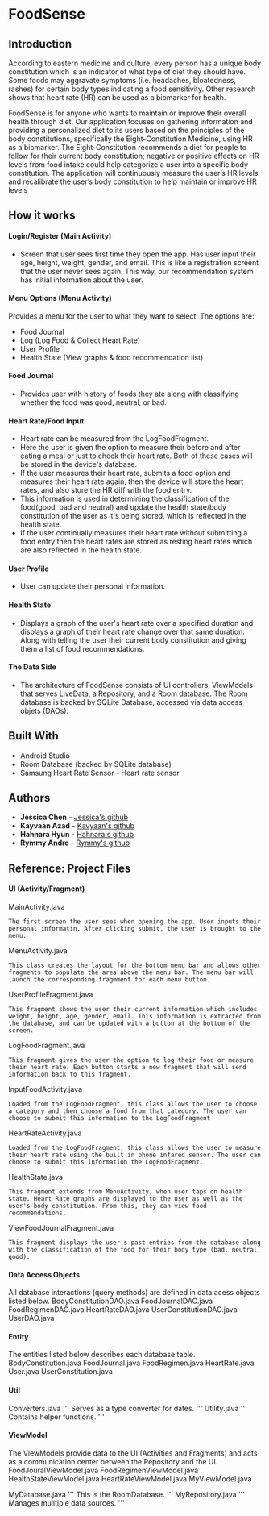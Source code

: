 # FoodSense

## Introduction
According to eastern medicine and culture, every person has a unique body constitution which is an indicator of what type of diet they should have. Some foods may aggravate symptoms (i.e. headaches, bloatedness, rashes) for certain body types indicating a food sensitivity. Other research shows that heart rate (HR) can be used as a biomarker for health. 

FoodSense is for anyone who wants to maintain or improve their overall health through diet. Our application focuses on gathering information and providing a personalized diet to its users based on the principles of the body constitutions, specifically the Eight-Constitution Medicine, using HR as a biomarker. The Eight-Constitution recommends a diet for people to follow for their current body constitution; negative or positive effects on HR levels from food intake could help categorize a user into a specific body constitution. The application will continuously measure the user’s HR levels and recalibrate the user’s body constitution to help maintain or improve HR levels

## How it works

#### Login/Register (Main Activity)
* Screen that user sees first time they open the app. Has user input their age, height, weight, gender, and email. This is like a registration screent that the user never sees again. This way, our recommendation system has initial information about the user.

#### Menu Options (Menu Activity)
Provides a menu for the user to what they want to select. The options are: 
* Food Journal
* Log (Log Food & Collect Heart Rate)
* User Profile
* Health State (View graphs & food recommendation list)

#### Food Journal
* Provides user with history of foods they ate along with classifying whether the food was good, neutral, or bad. 

#### Heart Rate/Food Input

* Heart rate can be measured from the LogFoodFragment. 
* Here the user is given the option to measure their before and after eating a meal or just to check their heart rate. Both of these cases will be stored in the device's database. 
* If the user measures their heart rate, submits a food option and measures their heart rate again, then the device will store the heart rates, and also store the HR diff with the food entry. 
* This information is used in determining the classification of the food(good, bad and neutral) and update the health state/body constitution of the user as it's being stored, which is reflected in the health state. 
* If the user continually measures their heart rate without submitting a food entry then the heart rates are stored as resting heart rates which are also reflected in the health state.


#### User Profile
* User can update their personal information.

#### Health State
* Displays a graph of the user's heart rate over a specified duration and displays a graph of their heart rate change over that same duration. Along with telling the user their current body constitution and giving them a list of food recommendations.

#### The Data Side
* The architecture of FoodSense consists of UI controllers, ViewModels that serves LiveData, a Repository, and a Room database. The Room database is backed by SQLite Database, accessed via data access objets (DAOs).


## Built With

* Android Studio 
* Room Database (backed by SQLite database)
* Samsung Heart Rate Sensor - Heart rate sensor

## Authors

* **Jessica Chen** - [Jessica's github](https://github.com/chenjessica1920)
* **Kayvaan Azad** - [Kavyaan's github](https://github.com/kazad123)
* **Hahnara Hyun** - [Hahnara's github](https://github.com/hahnarahyun)
* **Rymmy Andre** - [Rymmy's github](https://github.com/randre0)


## Reference: Project Files
#### UI (Activity/Fragment)
  MainActivity.java
  ```
  The first screen the user sees when opening the app. User inputs their personal informatin. After clicking submit, the user is brought to the menu.
  ```
  MenuActivity.java
  ```
  This class creates the layout for the bottom menu bar and allows other fragments to populate the area above the menu bar. The menu bar will launch the corresponding fragmment for each menu button.
  ```
  UserProfileFragment.java
  ```
  This fragment shows the user their current information which includes weight, height, age, gender, email. This information is extracted from the database, and can be updated with a button at the bottom of the screen.
  ```
  LogFoodFragment.java
  ```
  This fragment gives the user the option to log their food or measure their heart rate. Each button starts a new fragment that will send information back to this fragment.
  ```
  InputFoodActivity.java
  ```
  Loaded from the LogFoodFragment, this class allows the user to choose a category and then choose a food from that category. The user can choose to submit this information to the LogFoodFragment
  ```
  HeartRateActivity.java
  ```
  Loaded from the LogFoodFragment, this class allows the user to measure their heart rate using the built in phone infared sensor. The user can choose to submit this information the LogFoodFragment.
  ```
  HealthState.java
  ```
  This fragment extends from MenuActivity, when user taps on health state. Heart Rate graphs are displayed to the user as well as the user's body constitution. From this, they can view food recommendations.
  ```
  ViewFoodJournalFragment.java
  ```
  This fragment displays the user's past entries from the database along with the classification of the food for their body type (bad, neutral, good). 
  ```
#### Data Access Objects
All database interactions (query methods) are defined in data acess objects listed below.
  BodyConstitutionDAO.java
  FoodJournalDAO.java
  FoodRegimenDAO.java
  HeartRateDAO.java
  UserConstitutionDAO.java
  UserDAO.java

#### Entity
The entities listed below describes each database table.
  BodyConstitution.java
  FoodJournal.java
  FoodRegimen.java
  HeartRate.java
  User.java
  UserConstitution.java

#### Util
  Converters.java
  '''
  Serves as a type converter for dates.
  '''
  Utility.java
  '''
  Contains helper functions.
  '''

#### ViewModel
The ViewModels provide data to the UI (Activities and Fragments) and acts as a communication center between the Repository and the UI. 
  FoodJouralViewModel.java
  FoodRegimenViewModel.java
  HealthStateViewModel.java
  HeartRateViewModel.java
  MyViewModel.java

MyDatabase.java
'''
This is the RoomDatabase.
'''
MyRepository.java
'''
Manages mulltiple data sources. 
'''
